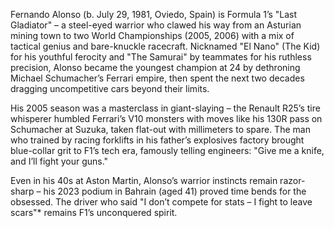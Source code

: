Fernando Alonso (b. July 29, 1981, Oviedo, Spain) is Formula 1’s "Last Gladiator" – a steel-eyed warrior who clawed his way from an Asturian mining town to two World Championships (2005, 2006) with a mix of tactical genius and bare-knuckle racecraft. Nicknamed "El Nano" (The Kid) for his youthful ferocity and "The Samurai" by teammates for his ruthless precision, Alonso became the youngest champion at 24 by dethroning Michael Schumacher’s Ferrari empire, then spent the next two decades dragging uncompetitive cars beyond their limits.

His 2005 season was a masterclass in giant-slaying – the Renault R25’s tire whisperer humbled Ferrari’s V10 monsters with moves like his 130R pass on Schumacher at Suzuka, taken flat-out with millimeters to spare. The man who trained by racing forklifts in his father’s explosives factory brought blue-collar grit to F1’s tech era, famously telling engineers: "Give me a knife, and I’ll fight your guns."

Even in his 40s at Aston Martin, Alonso’s warrior instincts remain razor-sharp – his 2023 podium in Bahrain (aged 41) proved time bends for the obsessed. The driver who said "I don’t compete for stats – I fight to leave scars"* remains F1’s unconquered spirit.